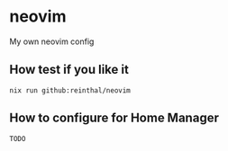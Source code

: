 # neovim

My own neovim config

## How test if you like it

```
nix run github:reinthal/neovim
```


## How to configure for Home Manager



```nix
TODO
```


